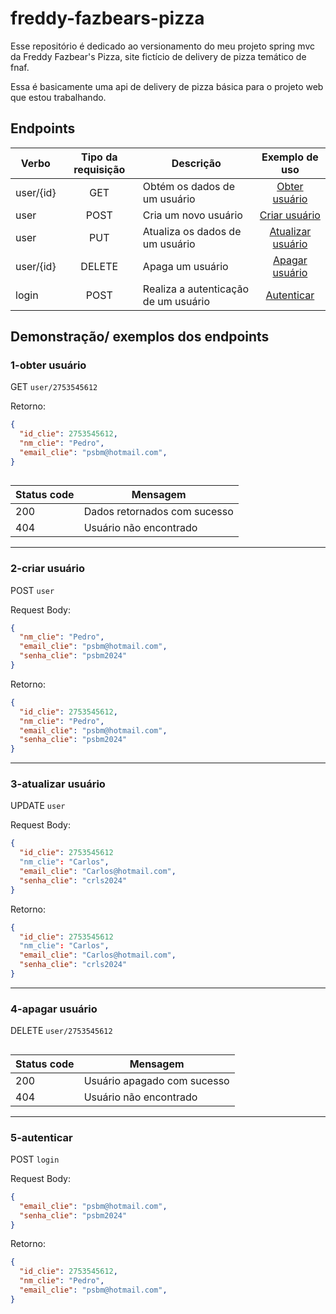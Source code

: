 # freddy-fazbears-pizza

Esse repositório é dedicado ao versionamento do meu projeto spring mvc da Freddy Fazbear's Pizza, site fictício de delivery de pizza temático de fnaf.

Essa é basicamente uma api de delivery de pizza básica para o projeto web que estou trabalhando.

## Endpoints

Verbo|Tipo da requisição|Descrição|Exemplo de uso|
|--|:--:|--|:--:|
|user/{id}|GET|Obtém os dados de um usuário| [Obter usuário](#1-obter-usuário) | 
|user|POST|Cria um novo usuário| [Criar usuário](#2-criar-usuário) |
|user|PUT|Atualiza os dados de um usuário| [Atualizar usuário](#3-atualizar-usuário) |
|user/{id}|DELETE|Apaga um usuário| [Apagar usuário](#4-apagar-usuário) |
|login|POST|Realiza a autenticação de um usuário| [Autenticar](#5-autenticar) |

## Demonstração/ exemplos dos endpoints

### 1-obter usuário
GET `user/2753545612`

Retorno:
```json
{
  "id_clie": 2753545612,
  "nm_clie": "Pedro",
  "email_clie": "psbm@hotmail.com",
}
```
##
|Status code|Mensagem|
|--|--|
|200|Dados retornados com sucesso|
|404|Usuário não encontrado|

---

### 2-criar usuário
POST `user`

Request Body:
```json
{
  "nm_clie": "Pedro",
  "email_clie": "psbm@hotmail.com",
  "senha_clie": "psbm2024"
}
```

Retorno:
```json
{
  "id_clie": 2753545612,
  "nm_clie": "Pedro",
  "email_clie": "psbm@hotmail.com",
  "senha_clie": "psbm2024"
}
```

---

### 3-atualizar usuário
UPDATE `user`

Request Body:
```json
{
  "id_clie": 2753545612
  "nm_clie": "Carlos",
  "email_clie": "Carlos@hotmail.com",
  "senha_clie": "crls2024"
}
```

Retorno:
```json
{
  "id_clie": 2753545612
  "nm_clie": "Carlos",
  "email_clie": "Carlos@hotmail.com",
  "senha_clie": "crls2024"
}
```

---

### 4-apagar usuário
DELETE `user/2753545612`

##
|Status code|Mensagem|
|--|--|
|200|Usuário apagado com sucesso|
|404|Usuário não encontrado|

---

### 5-autenticar
POST `login`

Request Body:
```json
{
  "email_clie": "psbm@hotmail.com",
  "senha_clie": "psbm2024"
}
```

Retorno:
```json
{
  "id_clie": 2753545612,
  "nm_clie": "Pedro",
  "email_clie": "psbm@hotmail.com",
}
```
